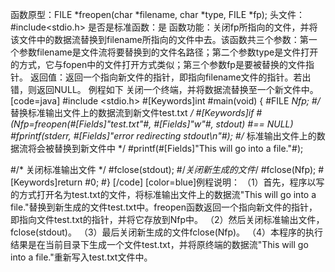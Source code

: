 函数原型：FILE *freopen(char *filename, char *type, FILE *fp);
头文件：#include<stdio.h>
是否是标准函数：是
函数功能：关闭fp所指向的文件，并将该文件中的数据流替换到filename所指向的文件中去。该函数共三个参数：第一个参数filename是文件流将要替换到的文件名路径；第二个参数type是文件打开的方式，它与fopen中的文件打开方式类似；第三个参数fp是要被替换的文件指针。
返回值：返回一个指向新文件的指针，即指向filename文件的指针。若出错，则返回NULL。
例程如下 关闭一个终端，并将数据流替换至一个新文件中。
[code=java]
#include <stdio.h> 
#[Keywords]int #main(void) 
{ 
    #FILE *Nfp;
   #/* 替换标准输出文件上的数据流到新文件test.txt */
   #[Keywords]if #(Nfp=freopen(#[Fields]"test.txt"#, #[Fields]"w"#, stdout)
       #== NULL)
      #fprintf(stderr, #[Fields]"error redirecting stdout\n"#);
   #/* 标准输出文件上的数据流将会被替换到新文件中 */
   #printf(#[Fields]"This will go into a file."#);

   #/* 关闭标准输出文件 */
   #fclose(stdout);
   #/*关闭新生成的文件*/
   #fclose(Nfp);
   #[Keywords]return #0; 
#}
[/code]
[color=blue]例程说明：
（1）首先，程序以写的方式打开名为test.txt的文件，将标准输出文件上的数据流"This will go into a file."替换到新生成的文件test.txt中。freopen函数返回一个指向新文件的指针，即指向文件test.txt的指针，并将它存放到Nfp中。
（2）然后关闭标准输出文件，fclose(stdout)。
（3）最后关闭新生成的文件fclose(Nfp)。
（4）本程序的执行结果是在当前目录下生成一个文件test.txt，并将原终端的数据流"This will go into a file."重新写入test.txt文件中。